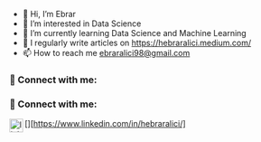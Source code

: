 - 👋 Hi, I’m Ebrar
- 👀 I’m interested in Data Science
- 🌱 I’m currently learning Data Science and Machine Learning
- 📝 I regularly write articles on https://hebraralici.medium.com/
- 📫 How to reach me ebraralici98@gmail.com

### 📩 Connect with me:

### 📩 Connect with me:

[<img align="left" alt="linkedin | LinkedIn" width="24px" src="https://raw.githubusercontent.com/peterthehan/peterthehan/master/assets/linkedin.svg" />][https://www.linkedin.com/in/hebraralici/]

